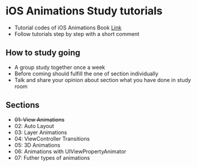 # iOS Animations Study tutorials
- Tutorial codes of iOS Animations Book [Link](https://store.raywenderlich.com/products/ios-animations-by-tutorials)
- Follow tutorials step by step with a short comment

## How to study going
- A group study together once a week
- Before coming should fulfill the one of section individually
- Talk and share your opinion about section what you have done in study room

## Sections
- ~~01: View Animations~~
- 02: Auto Layout
- 03: Layer Animations
- 04: ViewController Transitions
- 05: 3D Animations
- 06: Animations with UIViewPropertyAnimator
- 07: Futher types of animations